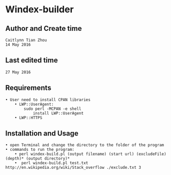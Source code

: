 # Windex-builder

## Author and Create time
	Caitlynn Tian Zhou
	14 May 2016

## Last edited time
	27 May 2016

## Requirements

	• User need to install CPAN libraries
		• LWP::UserAgent:
			sudo perl -MCPAN -e shell
		        install LWP::UserAgent
		• LWP::HTTPS

## Installation and Usage
	• open Terminal and change the directory to the folder of the program
	• commands to run the program:
		• perl windex-build.pl (output filename) (start url) (excludeFile) (depth)* (output directory)*
		•  perl windex-build.pl test.txt http://en.wikipedia.org/wiki/Stack_overflow ./exclude.txt 3


